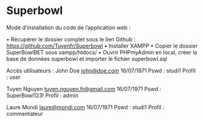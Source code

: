 # Superbowl

Mode d’installation du code de l’application web :

•	Récupérer le dossier complet sous le lien Github : https://github.com/Tuyenfr/Superbowl
•	Installer XAMPP
•	Copier le dossier SuperBowlBET sous xampp/htdocs/
•	Ouvrir PHPmyAdmin en local, créer la base de données superbowl et importer le fichier superbowl.sql

Accès utilisateurs :
John Doe
john@doe.com
16/07/1971
Pswd : studi1
Profil : user

Tuyen Nguyen
tuyen.nguyen.fr@gmail.com
16/07/1971 
Pswd : SuperBowl123!
Profil : admin

Laure Mondi
laure@mondi.com
16/07/1971
Pswd : studi1
Profil : commentateur
